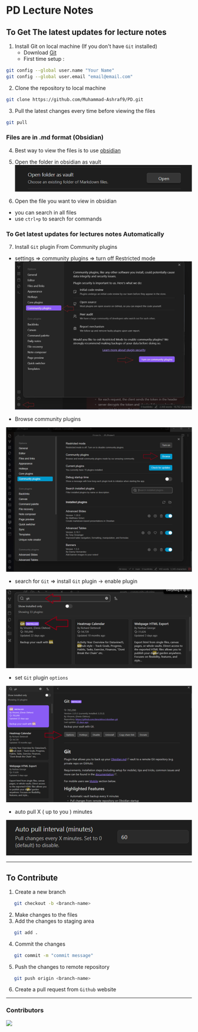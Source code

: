 # PD Lecture Notes

## To Get The latest updates for lecture notes

1. Install Git on local machine (If you don't have `Git` installed)
	- Download [Git](https://git-scm.com/downloads)
	- First time setup :

```bash
git config --global user.name "Your Name"
git config --global user.email "email@email.com"
```

2. Clone the repository to local machine

```bash
git clone https://github.com/Muhammad-Ashraf9/PD.git
```

3. Pull the latest changes every time before viewing the files

```bash
git pull
```

### Files are in .md format (Obsidian)

4.  Best way to view the files is to use [obsidian](https://obsidian.md/)

5.  Open the folder in obsidian as vault
![Open folder as vault](assets/open-folder-as-vault.png)
6.  Open the file you want to view in obsidian

- you can search in all files
- use `ctrl+p` to search for commands

### To Get latest updates for lectures notes Automatically

7.  Install  `Git`  plugin From Community plugins

- settings => community plugins => turn off Restricted mode  
![](assets/steps-community-plugins.png)

- Browse  community plugins

![community plugins](assets/community-plugins.png)
- search for  `Git`  => install  `Git` plugin -> enable plugin

![](assets/search-git.png)
- set `Git` plugin `options` 

![](assets/obsidian-git-options.png)
- auto pull X  ( up to you )  minutes

![auto-pull-interval](assets/auto-pull-interval.png)

---

## To Contribute

1.  Create a new branch

```bash
   git checkout -b <branch-name>
```

2. Make changes to the files
3. Add the changes to staging area

```bash
   git add .
```

4. Commit the changes

```bash
   git commit -m "commit message"
```

5. Push the changes to remote repository

```bash
   git push origin <branch-name>
```

6. Create a pull request from `Github` website

---
### Contributors

<a href="https://github.com/Muhammad-Ashraf9/PD/graphs/contributors">
  <img src="https://contrib.rocks/image?repo=Muhammad-Ashraf9/PD" />
</a>

